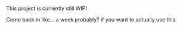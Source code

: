This project is currently still WIP!

Come back in like... a week probably? if you want to actually use this.

